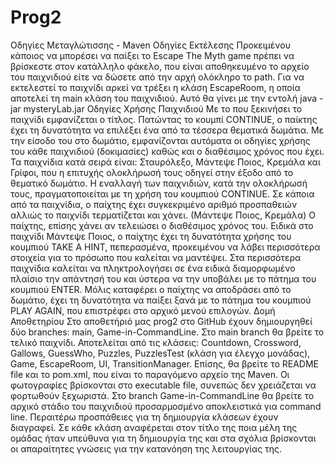 # Prog2
Οδηγίες Μεταγλώτισσης - Maven
Οδηγίες Εκτέλεσης
  Προκειμένου κάποιος να μπορέσει να παίξει το Escape The Myth game πρέπει να βρίσκεστε στον κατάλληλο φάκελο, που είναι αποθηκευμένο το αρχείο του παιχνιδιού είτε να δώσετε     από την αρχή ολόκληρο το path.
  Για να εκτελεστεί το παιχνίδι αρκεί να τρέξει η κλάση EscapeRoom, η οποία αποτελεί τη main κλάση του παιχνιδιού.
  Αυτό θα γίνει με την εντολή java -jar mysteryLab.jar
 Oδηγίες Χρήσης Παιχνιδιού
  Με το που ξεκινήσει το παιχνίδι εμφανίζεται ο τίτλος.
  Πατώντας το κουμπί CONTINUE, ο παίκτης έχει τη δυνατότητα να επιλέξει ένα από τα τέσσερα θεματικά δωμάτια.
  Με την είσοδο του στο δωμάτιο, εμφανίζονται αυτόματα οι οδηγίες χρήσης του κάθε παιχνιδιού (δοκιμασίες) καθώς και ο διαθέσιμος χρόνος που έχει.
  Τα παιχνίδια κατά σειρά είναι: Σταυρόλεξο, Μάντεψε Ποιος, Κρεμάλα και Γρίφοι, που η επιτυχής ολοκλήρωσή τους οδηγεί στην έξοδο από το θεματικό δωμάτιο.
  Η εναλλαγή των παιχνιδιών, κατά την ολοκλήρωσή τους, πραγματοποιείται με τη χρήση του κουμπιού CONTINUE.
  Σε κάποια από τα παιχνίδια, ο παίχτης έχει συγκεκριμένο αριθμό προσπαθειών αλλιώς το παιχνίδι τερματίζεται και χάνει. (Μάντεψε Ποιος, Κρεμάλα)
  Ο παίχτης, επίσης χάνει αν τελειώσει ο διαθέσιμος χρόνος του.
  Ειδικά στο παιχνίδι Μάντεψε Ποιος, ο παίχτης έχει τη δυνατότητα χρήσης του κουμπιού TAKE A HINT, πεπερασμένα, προκειμένου να λάβει περισσότερα στοιχεία για το πρόσωπο που       καλείται να μαντέψει.
  Στα περισσότερα παιχνίδια καλείται να πληκτρολογήσει σε ένα ειδικά διαμορφωμένο πλαίσιο την απάντησή του και ύστερα να την υποβάλει με το πάτημα του κουμπιού ENTER.
  Μόλις καταφέρει ο παίχτης να αποδράσει από το δωμάτιο, έχει τη δυνατότητα να παίξει ξανά με το πάτημα του κουμπιού PLAY AGAIN, που επιστρέφει στο αρχικό μενού επιλογών.
 Δομή Αποθετηρίου
  Στο αποθετήριό μας prog2 στο GitHub έχουν δημιουργηθεί δύο branches: main, Game-in-CommandLine.
  Στο main branch θα βρείτε το τελικό παιχνίδι.
  Αποτελείται από τις κλάσεις: Countdown, Crossword, Gallows, GuessWho, Puzzles, PuzzlesTest (κλάση για έλεγχο μονάδας), Game, EscapeRoom, UI, TransitionManager.
  Επίσης, θα βρείτε το README file και το pom.xml, που είναι το παραγόμενο αρχείο της Maven.
  Οι φωτογραφίες βρίσκονται στο executable file, συνεπώς δεν χρειάζεται να φορτωθούν ξεχωριστά.
  Στο branch Game-in-CommandLine θα βρείτε το αρχικό στάδιο του παιχνιδιού προσαρμοσμένο αποκλειστικά για command line.
  Περαιτέρω προσπάθειες για τη δημιουργία κλάσεων έχουν διαγραφεί.
  Σε κάθε κλάση αναφέρεται στον τίτλο της ποια μέλη της ομάδας ήταν υπεύθυνα για τη δημιουργία της και στα σχόλια βρίσκονται οι απαραίτητες γνώσεις για την κατανόηση της         λειτουργίας της.
